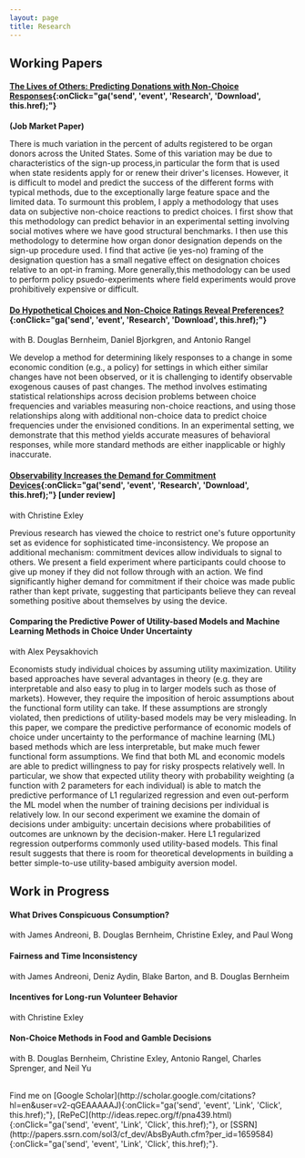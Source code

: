 ```yaml
---
layout: page
title: Research
---
```


## Working Papers

#### [The Lives of Others: Predicting Donations with Non-Choice Responses](http://stanford.edu/~jnaecker/files/research/donations.pdf){:onClick="ga('send', 'event', 'Research', 'Download', this.href);"} 

**(Job Market Paper)**

There is much variation in the percent of adults registered to be organ donors across the United States. Some of this variation may be due to characteristics of the sign-up process,in particular the form that is used when state residents apply for or renew their driver's licenses. However, it is difficult to model and predict the success of the different forms with typical methods, due to the exceptionally large feature space and the limited data. To surmount this problem, I apply a methodology that uses data on subjective non-choice reactions to predict choices. I first show that this methodology can predict behavior in an experimental setting involving social motives where we have good structural benchmarks. I then use this methodology to determine how organ donor designation depends on the sign-up procedure used. I find that active (ie yes-no) framing of the designation question has a small negative effect on designation choices relative to an opt-in framing.  More generally,this methodology can be used to perform policy psuedo-experiments where field experiments would prove prohibitively expensive or difficult.

#### [Do Hypothetical Choices and Non-Choice Ratings Reveal Preferences?](http://stanford.edu/~jnaecker/files/research/non-choice.pdf){:onClick="ga('send', 'event', 'Research', 'Download', this.href);"}

with B. Douglas Bernheim, Daniel Bjorkgren, and Antonio Rangel

We develop a method for determining likely responses to a change in some economic condition (e.g., a policy) for settings in which either similar changes have not been observed, or it is challenging to identify observable exogenous causes of past changes. The method involves estimating statistical relationships across decision problems between choice frequencies and variables measuring non-choice reactions, and using those relationships along with additional non-choice data to predict choice frequencies under the envisioned conditions. In an experimental setting, we demonstrate that this method yields accurate measures of behavioral responses, while more standard methods are either inapplicable or highly inaccurate.

#### [Observability Increases the Demand for Commitment Devices](http://stanford.edu/~jnaecker/files/research/commitment.pdf){:onClick="ga('send', 'event', 'Research', 'Download', this.href);"} **\[under review\]**

with Christine Exley

Previous research has viewed the choice to restrict one's future opportunity set as evidence for sophisticated time-inconsistency. We propose an additional mechanism: commitment devices allow individuals to signal to others. We present a field experiment where participants could choose to give up money if they did not follow through with an action. We find significantly higher demand for commitment if their choice was made public rather than kept private, suggesting that participants believe they can reveal something positive about themselves by using the device.

#### Comparing the Predictive Power of Utility-based Models and Machine Learning Methods in Choice Under Uncertainty

with Alex Peysakhovich

Economists study individual choices by assuming utility maximization. Utility based approaches have several advantages in theory (e.g. they are interpretable and also easy to plug in to larger models such as those of markets). However, they require the imposition of heroic assumptions about the functional form utility can take. If these assumptions are strongly violated, then predictions of utility-based models may be very misleading. In this paper, we compare the predictive performance of economic models of choice under uncertainty to the performance of machine learning (ML) based methods which are less interpretable, but make much fewer functional form assumptions. We find that both ML and economic models are able to predict willingness to pay for risky prospects relatively well. In particular, we show that expected utility theory with probability weighting (a function with 2 parameters for each individual) is able to match the predictive performance of L1 regularized regression and even out-perform the ML model when the number of training decisions per individual is relatively low. In our second experiment we examine the domain of decisions under ambiguity: uncertain decisions where probabilities of outcomes are unknown by the decision-maker. Here L1 regularized regression outperforms commonly used utility-based models. This final result suggests that there is room for theoretical developments in building a better simple-to-use utility-based ambiguity aversion model.

## Work in Progress

#### What Drives Conspicuous Consumption? 
with James Andreoni, B. Douglas Bernheim, Christine Exley, and Paul Wong

#### Fairness and Time Inconsistency
with James Andreoni, Deniz Aydin, Blake Barton, and B. Douglas Bernheim

#### Incentives for Long-run Volunteer Behavior
with Christine Exley

#### Non-Choice Methods in Food and Gamble Decisions
with B. Douglas Bernheim, Christine Exley, Antonio Rangel, Charles Sprenger, and Neil Yu

<br>
Find me on [Google Scholar](http://scholar.google.com/citations?hl=en&user=v2-qGEAAAAAJ){:onClick="ga('send', 'event', 'Link', 'Click', this.href);"}, [RePeC](http://ideas.repec.org/f/pna439.html){:onClick="ga('send', 'event', 'Link', 'Click', this.href);"}, or [SSRN](http://papers.ssrn.com/sol3/cf_dev/AbsByAuth.cfm?per_id=1659584){:onClick="ga('send', 'event', 'Link', 'Click', this.href);"}.

